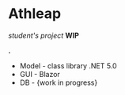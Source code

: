 # Athleap
*student's project*
**WIP**

**.**

+ Model - class library .NET 5.0
+ GUI - Blazor
+ DB - {work in progress}
